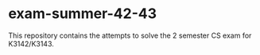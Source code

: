 # exam-summer-42-43
This repository contains the attempts to solve the 2 semester CS exam for K3142/K3143.
